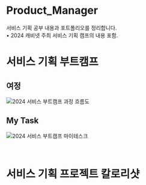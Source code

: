 # Product_Manager
서비스 기획 공부 내용과 포트폴리오를 정리합니다.<br/>
• 2024 캐비넷 주최 서비스 기획 캠프의 내용 포함.

# 서비스 기획 부트캠프
## 여정
![2024 서비스 부트캠프 과정 흐름도](https://github.com/Heize-jiyean/Product_Manager/assets/158806908/b26d2e4f-8016-4b14-a073-a9cf868e4321)

## My Task
![2024 서비스 부트캠프 마이테스크](https://github.com/Heize-jiyean/Product_Manager/assets/158806908/71945a3c-4c58-4ed5-8c8a-626982a81a56)

<br/>

# 서비스 기획 프로젝트 칼로리샷

